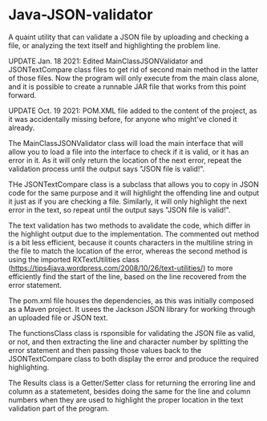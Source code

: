 # Java-JSON-validator
A quaint utility that can validate a JSON file by uploading and checking a file, or analyzing the text itself and highlighting the problem line.

UPDATE Jan. 18 2021: Edited MainClassJSONValidator and JSONTextCompare class files to get rid of second main method in the latter of those files. Now the program will only execute from the main class alone, and it is possible to create a runnable JAR file that works from this point forward.

UPDATE Oct. 19 2021: POM.XML file added to the content of the project, as it was accidentally missing before, for anyone who might've cloned it already.

The MainClassJSONValidator class will load the main interface that will allow you to load a file into the interface to check if it is valid, or it has an error in it. As it will only return the location of the next error, repeat the validation process until the output says "JSON file is valid!".

THe JSONTextCompare class is a subclass that allows you to copy in JSON code for the same purpose and it will highlight the offending line and output it just as if you are checking a file. Similarly, it will only highlight the next error in the text, so repeat until the output says "JSON file is valid!".

The text validation has two methods to avalidate the code, which differ in the highlight output due to the implementation. The commented out method is a bit less efficient, because it counts characters in the multiline string in the file to match the location of the error, whereas the second method is using the imported RXTextUtilities class (https://tips4java.wordpress.com/2008/10/26/text-utilities/) to more efficiently find the start of the line, based on the line recovered from the error statement.

The pom.xml file houses the dependencies, as this was initially composed as a Maven project. It usees the Jackson JSON library for working through an uploaded file or JSON text.

The functionsClass class is rsponsible for validating the JSON file as valid, or not, and then extracting the line and character number by splitting the error statement and then passing those values back to the JSONTextCompare class to both display the error and produce the required highlighting.

The Results class is a Getter/Setter class for returning the erroring line and column as a statemetent, besides doing the same for the line and column numbers when they are used to highlight the proper location in the text validation part of the program.
